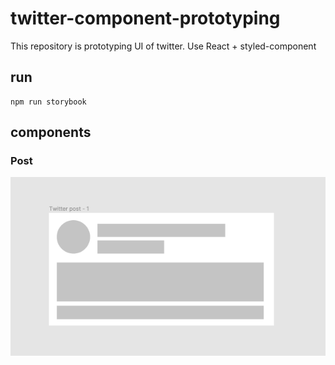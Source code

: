 # twitter-component-prototyping
This repository is prototyping UI of twitter.
Use React + styled-component

## run
```
npm run storybook
```

## components

### Post
![post](./screenshots/post.png)


